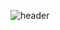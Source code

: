 ![header](https://capsule-render.vercel.app/api?type=Soft&color=timeGradient&height=300&section=header&text=Welcome%20My%10Github&fontSize=90)
